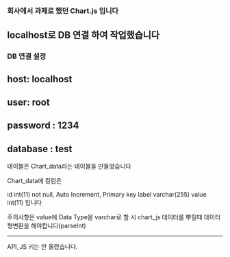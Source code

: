 ### 회사에서 과제로 했던 Chart.js 입니다 
## localhost로 DB 연결 하여 작업했습니다

### DB 연결 설정
## host: localhost
## user: root
## password : 1234
## database : test

테이블은 Chart_data라는 테이블을 만들었습니다

Chart_data에 컬럼은

id int(11) not null, Auto Increment, Primary key 
label varchar(255)
value int(11) 입니다 

주의사항은 value에 Data Type을 varchar로 할 시 chart_js 데이터를 뿌릴때 데이터 형변환을 해야합니다(parseInt)


---------------------------------------------

API_JS 키는 안 올렸습니다.
